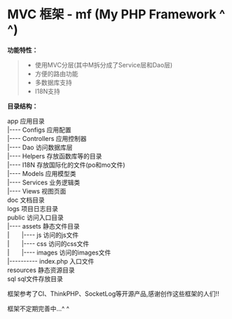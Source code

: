 # MVC 框架 - mf (My PHP Framework ^ ^)

**功能特性：**

 >* 使用MVC分层(其中M拆分成了Service层和Dao层)
 >* 方便的路由功能
 >* 多数据库支持
 >* I18N支持

**目录结构：**

app 应用目录<br/>
|---- Configs 应用配置<br/>
|---- Controllers 应用控制器<br/>
|---- Dao 访问数据库层<br/>
|---- Helpers 存放函数库等的目录<br/>
|---- I18N 存放国际化的文件(po和mo文件)<br/>
|---- Models 应用模型类<br/>
|---- Services 业务逻辑类<br/>
|---- Views 视图页面<br/>
doc 文档目录<br/>
logs 项目日志目录<br/>
public 访问入口目录<br/>
|---- assets 静态文件目录<br/>
|&emsp;&emsp;|---- js 访问的js文件<br/>
|&emsp;&emsp;|---- css 访问的css文件<br/>
|&emsp;&emsp;|---- images 访问的images文件<br/>
|---------- index.php 入口文件<br/>
resources 静态资源目录<br/>
sql sql文件存放目录<br/>

框架参考了CI、ThinkPHP、SocketLog等开源产品,感谢创作这些框架的人们!!

框架不定期完善中...^ ^ 
